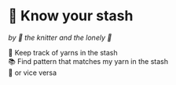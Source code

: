 # :yarn: Know your stash  
*by :fox_face: the knitter and the lonely :wolf:*  

:pencil: Keep track of yarns in the stash  
:books: Find pattern that matches my yarn in the stash  
:sheep: or vice versa  


